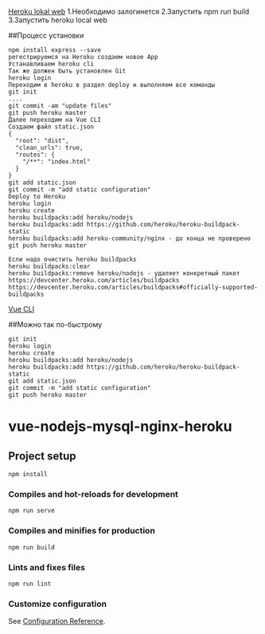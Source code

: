 [Heroku lokal web](https://gist.github.com/hone/24b06869b4c1eca701f9)
1.Необходимо залогинется
2.Запустить npm run build
3.Запустить heroku local web


##Процесс установки
```blade
npm install express --save
регестрируемся на Heroku создаем новое App
Устанавливаем heroku cli
Так же должен быть установлен Git
heroku login
Переходим в heroku в раздел deploy и выполняем все команды
git init
....
git commit -am "update files"
git push heroku master
Далее переходим на Vue CLI
Создаем файл static.json
{
  "root": "dist",
  "clean_urls": true,
  "routes": {
    "/**": "index.html"
  }
}
git add static.json
git commit -m "add static configuration"
Deploy to Heroku
heroku login
heroku create
heroku buildpacks:add heroku/nodejs
heroku buildpacks:add https://github.com/heroku/heroku-buildpack-static
heroku buildpacks:add heroku-community/nginx - до конца не проверено
git push heroku master

Если надо очистить heroku buildpacks
heroku buildpacks:clear
heroku buildpacks:remove heroku/nodejs - удаляет конкретный пакет https://devcenter.heroku.com/articles/buildpacks
https://devcenter.heroku.com/articles/buildpacks#officially-supported-buildpacks
```
[Vue CLI](https://cli.vuejs.org/guide/deployment.html#heroku)

##Можно так по-быстрому
```blade
git init
heroku login
heroku create
heroku buildpacks:add heroku/nodejs
heroku buildpacks:add https://github.com/heroku/heroku-buildpack-static
git add static.json
git commit -m "add static configuration"
git push heroku master
```


# vue-nodejs-mysql-nginx-heroku

## Project setup
```
npm install
```

### Compiles and hot-reloads for development
```
npm run serve
```

### Compiles and minifies for production
```
npm run build
```

### Lints and fixes files
```
npm run lint
```

### Customize configuration
See [Configuration Reference](https://cli.vuejs.org/config/).
